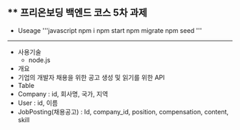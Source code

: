 ## \*\* 프리온보딩 백엔드 코스 5차 과제

- Useage
  '''javascript
  npm i
  npm start
  npm migrate
  npm seed
  '''

---

- 사용기술
  - node.js
    <br/>
- 개요
- 기업의 개발자 채용을 위한 공고 생성 및 읽기를 위한 API
  <br/>
- Table
- Company : id, 회사명, 국가, 지역
- User : id, 이름
- JobPosting(채용공고) : Id, company_id, position, compensation, content, skill
